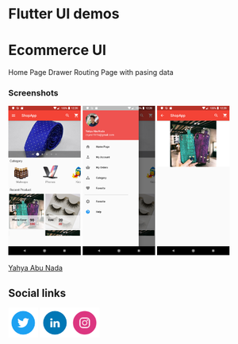 # Flutter UI demos
# Ecommerce UI


Home Page
Drawer
Routing Page with pasing data


### Screenshots
   <img src="Screenshots/image1.png" height="300em" />                                             <img src="Screenshots/image2.png" height="300em" />                                             <img src="Screenshots/image3.png" height="300em" />



[Yahya Abu Nada](https://github.com/zaynrix)


## Social links

<a href="https://twitter.com/ZaynAbuNada"><img src="https://github.com/aritraroy/social-icons/blob/master/twitter-icon.png?raw=true" width="60"></a>
<a href="https://www.linkedin.com/in/yahyaabunada/"><img src="https://github.com/aritraroy/social-icons/blob/master/linkedin-icon.png?raw=true" width="60"></a><a href="https://www.instagram.com/zaynrix/"><img src="https://github.com/aritraroy/social-icons/blob/master/instagram-icon.png?raw=true" width="60"></a>

